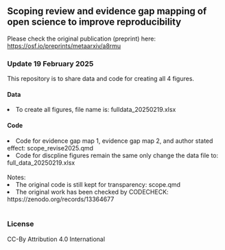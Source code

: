 ## Scoping review and evidence gap mapping of open science to improve reproducibility

Please check the original publication (preprint) here: https://osf.io/preprints/metaarxiv/a8rmu

<h3>Update 19 February 2025 </h3>
This repository is to share data and code for creating all 4 figures.
<h4>Data</h4>
<li>To create all figures, file name is: fulldata_20250219.xlsx </li>

<h4>Code</h4>
<li>Code for evidence gap map 1, evidence gap map 2, and author stated effect: scope_revise2025.qmd </li>
<li>Code for discpline figures remain the same only change the data file to: full_data_20250219.xlsx</li>

<br>
Notes:
<li>The original code is still kept for transparency: scope.qmd</li>
<li>The original work has been checked by CODECHECK: https://zenodo.org/records/13364677</li>
</br>

<h3> License</h3>
CC-By Attribution 4.0 International
